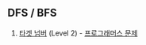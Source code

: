 ## DFS / BFS

1. [타겟 넘버](https://github.com/dataminegames/Algorithm_Study/blob/master/DFS_BFS/dfs_bfs_01.py) (Level 2) - [프로그래머스 문제](https://programmers.co.kr/learn/courses/30/lessons/43165)
